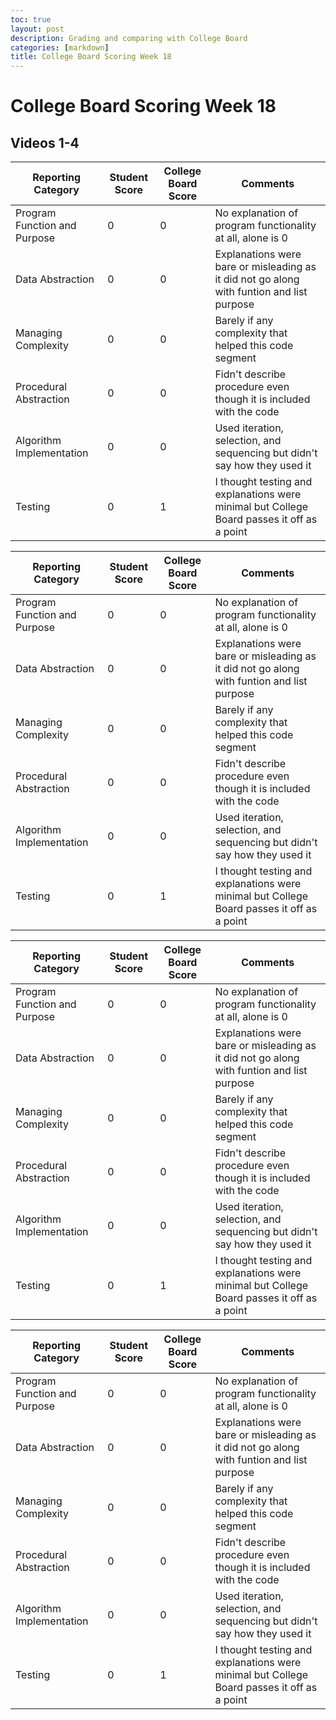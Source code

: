 ```yaml
---
toc: true
layout: post
description: Grading and comparing with College Board
categories: [markdown]
title: College Board Scoring Week 18
---
```


# College Board Scoring Week 18

## Videos 1-4

| Reporting Category           | Student Score | College Board Score | Comments                                                                                   |
|------------------------------|---------------|---------------------|--------------------------------------------------------------------------------------------|
| Program Function and Purpose | 0             | 0                   | No explanation of program functionality at all, alone is 0                                 |
| Data Abstraction             | 0             | 0                   | Explanations were bare or misleading as it did not go along with funtion and list purpose  |
| Managing Complexity          | 0             | 0                   | Barely if any complexity that helped this code segment                                     |
| Procedural Abstraction       | 0             | 0                   | Fidn't describe procedure even though it is included with the code                         |
| Algorithm Implementation     | 0             | 0                   | Used iteration, selection, and sequencing but didn't say how they used it                  |
| Testing                      | 0             | 1                   | I thought testing and explanations were minimal but College Board passes it off as a point |


| Reporting Category           | Student Score | College Board Score | Comments                                                                                   |
|------------------------------|---------------|---------------------|--------------------------------------------------------------------------------------------|
| Program Function and Purpose | 0             | 0                   | No explanation of program functionality at all, alone is 0                                 |
| Data Abstraction             | 0             | 0                   | Explanations were bare or misleading as it did not go along with funtion and list purpose  |
| Managing Complexity          | 0             | 0                   | Barely if any complexity that helped this code segment                                     |
| Procedural Abstraction       | 0             | 0                   | Fidn't describe procedure even though it is included with the code                         |
| Algorithm Implementation     | 0             | 0                   | Used iteration, selection, and sequencing but didn't say how they used it                  |
| Testing                      | 0             | 1                   | I thought testing and explanations were minimal but College Board passes it off as a point |


| Reporting Category           | Student Score | College Board Score | Comments                                                                                   |
|------------------------------|---------------|---------------------|--------------------------------------------------------------------------------------------|
| Program Function and Purpose | 0             | 0                   | No explanation of program functionality at all, alone is 0                                 |
| Data Abstraction             | 0             | 0                   | Explanations were bare or misleading as it did not go along with funtion and list purpose  |
| Managing Complexity          | 0             | 0                   | Barely if any complexity that helped this code segment                                     |
| Procedural Abstraction       | 0             | 0                   | Fidn't describe procedure even though it is included with the code                         |
| Algorithm Implementation     | 0             | 0                   | Used iteration, selection, and sequencing but didn't say how they used it                  |
| Testing                      | 0             | 1                   | I thought testing and explanations were minimal but College Board passes it off as a point |


| Reporting Category           | Student Score | College Board Score | Comments                                                                                   |
|------------------------------|---------------|---------------------|--------------------------------------------------------------------------------------------|
| Program Function and Purpose | 0             | 0                   | No explanation of program functionality at all, alone is 0                                 |
| Data Abstraction             | 0             | 0                   | Explanations were bare or misleading as it did not go along with funtion and list purpose  |
| Managing Complexity          | 0             | 0                   | Barely if any complexity that helped this code segment                                     |
| Procedural Abstraction       | 0             | 0                   | Fidn't describe procedure even though it is included with the code                         |
| Algorithm Implementation     | 0             | 0                   | Used iteration, selection, and sequencing but didn't say how they used it                  |
| Testing                      | 0             | 1                   | I thought testing and explanations were minimal but College Board passes it off as a point |